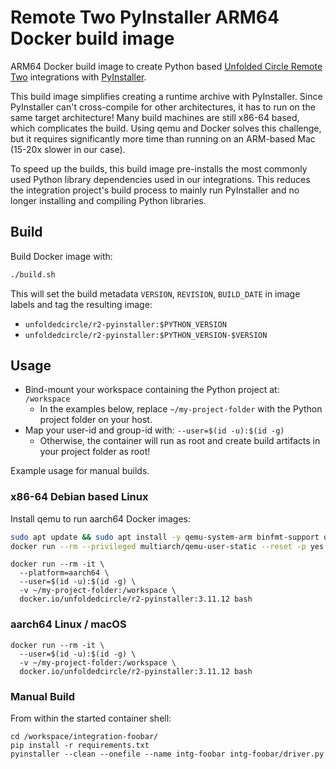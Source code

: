 # Remote Two PyInstaller ARM64 Docker build image

ARM64 Docker build image to create Python based [Unfolded Circle Remote Two](https://www.unfoldedcircle.com/)
integrations with [PyInstaller](https://www.pyinstaller.org/).

This build image simplifies creating a runtime archive with PyInstaller. Since PyInstaller can't cross-compile
for other architectures, it has to run on the same target architecture! Many build machines are still x86-64 based,
which complicates the build. Using qemu and Docker solves this challenge, but it requires significantly more time than
running on an ARM-based Mac (15-20x slower in our case).

To speed up the builds, this build image pre-installs the most commonly used Python library dependencies used in our
integrations. This reduces the integration project's build process to mainly run PyInstaller and no longer installing
and compiling Python libraries.

## Build

Build Docker image with:
```bash
./build.sh
```

This will set the build metadata `VERSION`, `REVISION`, `BUILD_DATE` in image labels and tag the resulting image:
- `unfoldedcircle/r2-pyinstaller:$PYTHON_VERSION`
- `unfoldedcircle/r2-pyinstaller:$PYTHON_VERSION-$VERSION`

## Usage

- Bind-mount your workspace containing the Python project at: `/workspace`
  - In the examples below, replace `~/my-project-folder` with the Python project folder on your host.
- Map your user-id and group-id with: `--user=$(id -u):$(id -g)`
  - Otherwise, the container will run as root and create build artifacts in your project folder as root! 

Example usage for manual builds.

### x86-64 Debian based Linux

Install qemu to run aarch64 Docker images: 
```bash
sudo apt update && sudo apt install -y qemu-system-arm binfmt-support qemu-user-static
docker run --rm --privileged multiarch/qemu-user-static --reset -p yes
```

```shell
docker run --rm -it \
  --platform=aarch64 \
  --user=$(id -u):$(id -g) \  
  -v ~/my-project-folder:/workspace \
  docker.io/unfoldedcircle/r2-pyinstaller:3.11.12 bash
```

### aarch64 Linux / macOS

```shell
docker run --rm -it \
  --user=$(id -u):$(id -g) \
  -v ~/my-project-folder:/workspace \
  docker.io/unfoldedcircle/r2-pyinstaller:3.11.12 bash
```

### Manual Build

From within the started container shell:
```shell
cd /workspace/integration-foobar/
pip install -r requirements.txt
pyinstaller --clean --onefile --name intg-foobar intg-foobar/driver.py
```